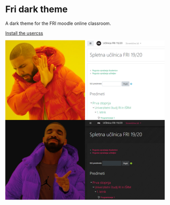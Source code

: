 # Fri dark theme
A dark theme for the FRI moodle online classroom.

[Install the usercss](https://raw.githubusercontent.com/janvasiljevic/fri-dark-theme/master/fri-dark.user.css?token=ALM6ESQO722KA6AGX53RKMK6K2ZUI)


![Drake knows](images/drake-knows.png)
